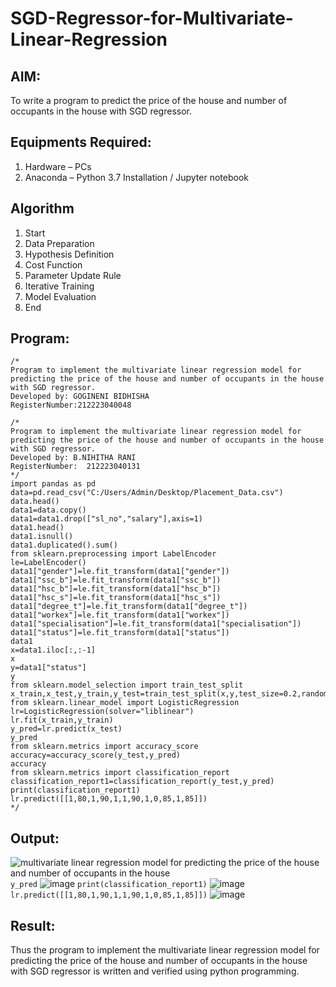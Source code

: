# SGD-Regressor-for-Multivariate-Linear-Regression

## AIM:
To write a program to predict the price of the house and number of occupants in the house with SGD regressor.

## Equipments Required:
1. Hardware – PCs
2. Anaconda – Python 3.7 Installation / Jupyter notebook

## Algorithm
1. Start 
2. Data Preparation 
3. Hypothesis Definition
4. Cost Function
5. Parameter Update Rule
6. Iterative Training
7. Model Evaluation
8. End

## Program:
```
/*
Program to implement the multivariate linear regression model for predicting the price of the house and number of occupants in the house with SGD regressor.
Developed by: GOGINENI BIDHISHA
RegisterNumber:212223040048

/*
Program to implement the multivariate linear regression model for predicting the price of the house and number of occupants in the house with SGD regressor.
Developed by: B.NIHITHA RANI 
RegisterNumber:  212223040131
*/
import pandas as pd
data=pd.read_csv("C:/Users/Admin/Desktop/Placement_Data.csv")
data.head()
data1=data.copy()
data1=data1.drop(["sl_no","salary"],axis=1)
data1.head()
data1.isnull()
data1.duplicated().sum()
from sklearn.preprocessing import LabelEncoder
le=LabelEncoder()
data1["gender"]=le.fit_transform(data1["gender"])
data1["ssc_b"]=le.fit_transform(data1["ssc_b"])   
data1["hsc_b"]=le.fit_transform(data1["hsc_b"])
data1["hsc_s"]=le.fit_transform(data1["hsc_s"])
data1["degree_t"]=le.fit_transform(data1["degree_t"])
data1["workex"]=le.fit_transform(data1["workex"])
data1["specialisation"]=le.fit_transform(data1["specialisation"])
data1["status"]=le.fit_transform(data1["status"])
data1
x=data1.iloc[:,:-1]
x
y=data1["status"]
y
from sklearn.model_selection import train_test_split
x_train,x_test,y_train,y_test=train_test_split(x,y,test_size=0.2,random_state=0)
from sklearn.linear_model import LogisticRegression
lr=LogisticRegression(solver="liblinear")
lr.fit(x_train,y_train)
y_pred=lr.predict(x_test)
y_pred
from sklearn.metrics import accuracy_score
accuracy=accuracy_score(y_test,y_pred)
accuracy
from sklearn.metrics import classification_report
classification_report1=classification_report(y_test,y_pred)
print(classification_report1)
lr.predict([[1,80,1,90,1,1,90,1,0,85,1,85]])
*/
```

## Output:
![multivariate linear regression model for predicting the price of the house and number of occupants in the house](sam.png)
```y_pred```
![image](https://github.com/user-attachments/assets/802da7af-9530-4e58-8299-9c0386b48b51)
```print(classification_report1)```
![image](https://github.com/user-attachments/assets/39b220cb-d6cb-4ac1-919b-17d95636abec)
```lr.predict([[1,80,1,90,1,1,90,1,0,85,1,85]])```
![image](https://github.com/user-attachments/assets/8c735e1f-abcb-4513-b305-6c0ace966316)



## Result:
Thus the program to implement the multivariate linear regression model for predicting the price of the house and number of occupants in the house with SGD regressor is written and verified using python programming.
